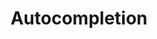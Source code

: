 ---
layout: pattern.njk
tags: 
    - legacy_en
    - legacy_components_en
    - page
key: autocompletion-legacy_en
title: Autocompletion
parent: components-legacy_en
image: legacy/overview/autocompletion.webp
keywords: 
order: 20
---